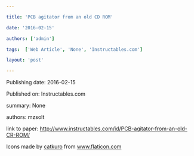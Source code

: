 ---
title: 'PCB agitator from an old CD ROM'
date: '2016-02-15'
authors: ['admin']
tags:  ['Web Article', 'None', 'Instructables.com']
layout: 'post'
---
Publishing date: 2016-02-15

Published on: Instructables.com

summary: None

authors: mzsolt

link to paper: http://www.instructables.com/id/PCB-agitator-from-an-old-CR-ROM/

Icons made by <a href="https://www.flaticon.com/free-icon/bookshelves_3576884" title="catkuro">catkuro</a> from <a href="https://www.flaticon.com/" title="Flaticon"> www.flaticon.com</a>